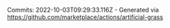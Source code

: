 Commits: 2022-10-03T09:29:33.116Z - Generated via https://github.com/marketplace/actions/artificial-grass
<br>
